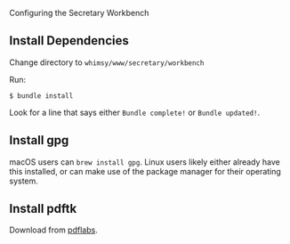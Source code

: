 Configuring the Secretary Workbench

Install Dependencies
--------------------

Change directory to `whimsy/www/secretary/workbench`

Run:

```
$ bundle install
```

Look for a line that says either `Bundle complete!` or `Bundle updated!`.


Install gpg
-----------

macOS users can `brew install gpg`.  Linux users likely either already
have this installed, or can make use of the package manager for their operating system.


Install pdftk
-------------

Download from [pdflabs](https://www.pdflabs.com/tools/pdftk-server/).

